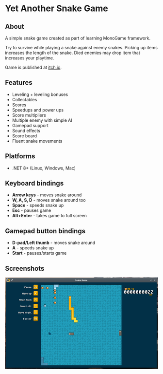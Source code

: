 # Yet Another Snake Game

## About

A simple snake game created as part of learning MonoGame framework.

Try to survive while playing a snake against enemy snakes. Picking up items increases the length of the snake. Died enemies may drop item that increases your playtime.

Game is published at [itch.io](https://g1ngercat.itch.io/yetanothersnakegame).

## Features

* Leveling + leveling bonuses
* Collectables
* Scores
* Speedups and power ups
* Score multipliers
* Multiple enemy with simple AI
* Gamepad support
* Sound effects
* Score board
* Fluent snake movements

## Platforms

* .NET 8+ (Linux, Windows, Mac)

## Keyboard bindings

* **Arrow keys** - moves snake around
* **W, A, S, D** - moves snake around too
* **Space** - speeds snake up
* **Esc** - pauses game
* **Alt+Enter** - takes game to full screen

## Gamepad button bindings

* **D-pad/Left thumb** - moves snake around
* **A** - speeds snake up
* **Start** - pauses/starts game

## Screenshots

![Screenshot](/images/screenshot3.png)
